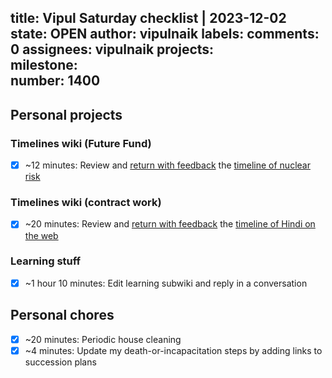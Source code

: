 title:	Vipul Saturday checklist | 2023-12-02
state:	OPEN
author:	vipulnaik
labels:	
comments:	0
assignees:	vipulnaik
projects:	
milestone:	
number:	1400
--
## Personal projects

### Timelines wiki (Future Fund)

- [x] ~12 minutes: Review and [return with feedback](https://timelines.issarice.com/wiki/Talk:Timeline_of_nuclear_risk#Review_by_Vipul_on_2023-12-02) the [timeline of nuclear risk](https://timelines.issarice.com/wiki/Timeline_of_nuclear_risk)

### Timelines wiki (contract work)

- [x] ~20 minutes: Review and [return with feedback](https://timelines.issarice.com/wiki/Talk:Timeline_of_Hindi_on_the_web#Review_by_Vipul_on_2023-12-02) the [timeline of Hindi on the web](https://timelines.issarice.com/wiki/Timeline_of_Hindi_on_the_web)

### Learning stuff

- [x] ~1 hour 10 minutes: Edit learning subwiki and reply in a conversation

## Personal chores

- [x] ~20 minutes: Periodic house cleaning
- [x] ~4 minutes: Update my death-or-incapacitation steps by adding links to succession plans 
